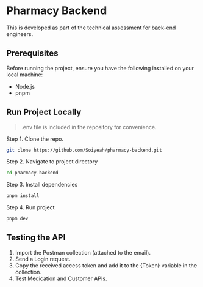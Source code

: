 # Pharmacy Backend

This is developed as part of the technical assessment for back-end engineers.

## Prerequisites

Before running the project, ensure you have the following installed on your local machine:

- Node.js
- pnpm 

## Run Project Locally


> .env file is included in the repository for convenience.


Step 1. Clone the repo.

```bash
git clone https://github.com/Soiyeah/pharmacy-backend.git
```
Step 2. Navigate to project directory

```bash
cd pharmacy-backend
```
Step 3. Install dependencies

```bash
pnpm install
```
Step 4. Run project

```bash
pnpm dev
```

## Testing the API

1. Import the Postman collection (attached to the email).
2. Send a Login request.
3. Copy the received access token and add it to the {Token} variable in the collection.
4. Test Medication and Customer APIs.


